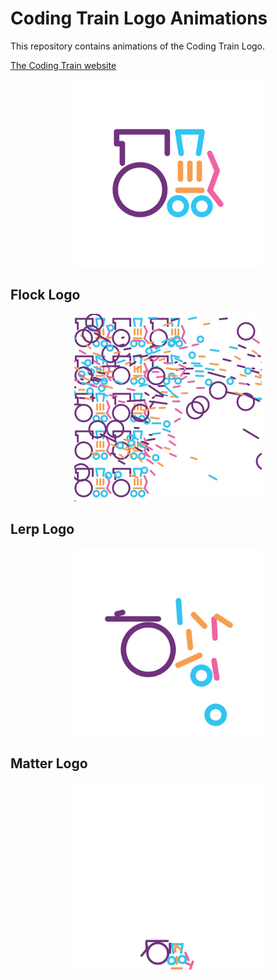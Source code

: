 # Coding Train Logo Animations

This repository contains animations of the Coding Train Logo.

[The Coding Train website](https://thecodingtrain.com)

<p align="center"><img src="assets/logo.png" alt="The Coding Train Logo" width="300px"></p>

## Flock Logo

<p align="center"><img src="assets/flock-logo.jpg" alt="The Coding Train Logo" width="300px"></p>

## Lerp Logo

<p align="center"><img src="assets/lerp-logo.jpg" alt="The Coding Train Logo" width="300px"></p>

## Matter Logo

<p align="center"><img src="assets/matter-logo.jpg" alt="The Coding Train Logo" width="300px"></p>
